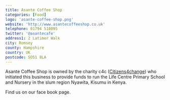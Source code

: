 ```yaml
---
title: Asante Coffee Shop
categories: [Food]
logo: 'asante-coffee-shop.png'
website: 'http://www.asantecoffeeshop.co.uk'
telephone: 01794 518095
twitter: '@asantecafe'
address1: 2 Latimer Walk
city: Romsey
county: Hampshire
country: UK
postcode: SO51 8LA
---
```

Asante Coffee Shop is owned by the charity c4c ([Citizens4change](http://www.citizens4change.co.uk)) who initiated this business to provide funds to run the Life Centre Primary School and Nursery in the slum region Nyawita, Kisumu in Kenya.

Find us on our face book page.
